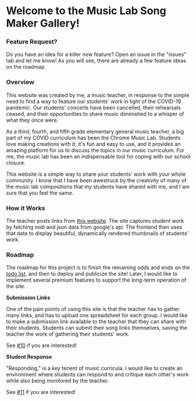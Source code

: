 # Welcome to the Music Lab Song Maker Gallery!

### Feature Request?

Do you have an idea for a killer new feature? Open an issue in the "issues"
tab and let me know! As you will see, there are already a few feature
ideas on the roadmap.

### Overview

This website was created by me, a music teacher, in response to the simple
need to find a way to feature our students' work in light of the COVID-19
pandemic. Our students' concerts have been cancelled, their rehearsals ceased,
and their opportunities to share music diminished to a whisper of what they
once were.

As a third, fourth, and fifth grade elementary general music teacher, a big
part of my COVID curriculum has been the Chrome Music Lab. Students love
making creations with it; it's fun and easy to use, and it provides an
amazing platform for us to discuss the topics in our music curriculum. For me,
the music lab has been an indispensable tool for coping with our school
closure.

This website is a simple way to share your students' work with your whole
community. I know that I have been awestruck by the creativity of many of the
music lab compositions that my students have shared with me, and I am sure
that you feel the same.

### How it Works

The teacher posts links from
[this website](http://musiclab.chromeexperiments.com/Song-Maker/).
The site captures student work by fetching midi and json data from google's
api. The frontend then uses that data to display beautiful, dynamically
rendered thumbnails of students' work.

### Roadmap

The roadmap for this project is to finish the remaining odds and ends
on the [todo list](django_smg/TODO.md), and then to deploy and publicize
the site! Later, I would like to implement several premium features to support
the long-term operation of the site.

**Submission Links**

One of the pain points of using this site is that the teacher has to gather
many links, and has to upload one spreadsheet for each group. I would like to
make a submission link available to the teacher that they can share with their
students. Students can submit their song links themselves, saving the teacher
the work of gathering their students' work.

See
[#10](https://github.com/jdevries3133/song_maker_gallery/issues/10)
if you are interested!

**Student Response**

"Responding," is a key tenent of music curricula. I would like to create an
environment where students can respond to and critique each other's work
while also being monitored by the teacher.

See
[#11](https://github.com/jdevries3133/song_maker_gallery/issues/11)
if you are interested!
